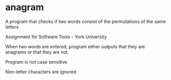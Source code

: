 # anagram
A program that checks if two words consist of the permutations of the same letters

Assignment for Software Tools - York University

When two words are entered, program either outputs that they are anagrams or that they are not.

Program is not case sensitive

Non-letter characters are ignored
